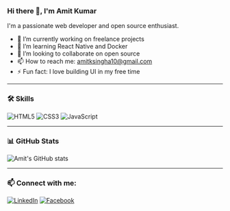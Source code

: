 ### Hi there 👋, I'm Amit Kumar

I'm a passionate web developer and open source enthusiast.

- 🔭 I’m currently working on freelance projects
- 🌱 I’m learning React Native and Docker
- 👯 I’m looking to collaborate on open source
- 📫 How to reach me: [amitksingha10@gmail.com](mailto:amitksingha10@gmail.com)
- ⚡ Fun fact: I love building UI in my free time

---

### 🛠️ Skills
![HTML5](https://img.shields.io/badge/html5-%23E34F26.svg?&style=flat&logo=html5&logoColor=white)
![CSS3](https://img.shields.io/badge/css3-%231572B6.svg?&style=flat&logo=css3&logoColor=white)
![JavaScript](https://img.shields.io/badge/javascript-%23323330.svg?&style=flat&logo=javascript&logoColor=%23F7DF1E)

---

### 📊 GitHub Stats
![Amit's GitHub stats](https://github-readme-stats.vercel.app/api?username=amit7366&show_icons=true&theme=radical)

---

### 📫 Connect with me:
[![LinkedIn](https://img.shields.io/badge/LinkedIn-blue?logo=linkedin)](https://www.linkedin.com/in/amitksingha/)
[![Facebook](https://img.shields.io/badge/Facebook-1877F2?logo=facebook&logoColor=white)](https://www.facebook.com/omit.singh.7/)
